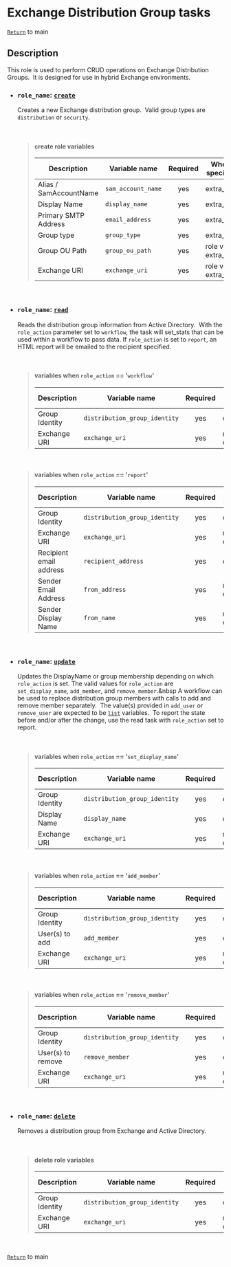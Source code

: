 # Exchange Distribution Group tasks

[`Return`](/README.md) to main

## Description

This role is used to perform CRUD operations on Exchange Distribution Groups.&nbsp; It is designed for use in hybrid Exchange environments.  

- ### ```role_name```: [`create`](/exchange-distribution-group/create/)

  Creates a new Exchange distribution group.&nbsp; Valid group types are ```distribution``` or ```security```.  

  &nbsp;

  > #### create role variables
  >
  >  | Description            | Variable name            | Required | Where specified       |
  >  | ---------------------- | ------------------------ |:--------:| --------------------- |
  >  | Alias / SamAccountName | ```sam_account_name```   | yes      | extra_vars            |
  >  | Display Name           | ```display_name```       | yes      | extra_vars            |
  >  | Primary SMTP Address   | ```email_address```      | yes      | extra_vars            |
  >  | Group type             | ```group_type```         | yes      | extra_vars            |
  >  | Group OU Path          | ```group_ou_path```      | yes      | role vars, extra_vars |
  >  | Exchange URI           | ```exchange_uri```       | yes      | role vars, extra_vars |
  &nbsp;

- ### ```role_name```: [`read`](/exchange-distribution-group/read/)

  Reads the distribution group information from Active Directory.&nbsp; With the ```role_action``` parameter set to ```workflow```, the task will set_stats that can be used within a workflow to pass data.  If ```role_action``` is set to ```report```, an HTML report will be emailed to the recipient specified.  

  &nbsp;

  > #### variables when ```role_action``` == '```workflow```'
  >
  >  | Description            | Variable name                    | Required | Where specified       |
  >  | ---------------------- | -------------------------------- |:--------:| --------------------- |
  >  | Group Identity         | ```distribution_group_identity```| yes      | extra_vars            |
  >  | Exchange URI           | ```exchange_uri```               | yes      | role vars, extra_vars |
  &nbsp;

  > #### variables when ```role_action``` == '```report```'
  >
  >  | Description            | Variable name                    | Required | Where specified       |
  >  | ---------------------- | -------------------------------- |:--------:| --------------------- |
  >  | Group Identity         | ```distribution_group_identity```| yes      | extra_vars            |
  >  | Exchange URI           | ```exchange_uri```               | yes      | role vars, extra_vars |
  >  | Recipient email address| ```recipient_address```          | yes      | extra_vars            |
  >  | Sender Email Address   | ```from_address```               | yes      | role vars, extra_vars |
  >  | Sender Display Name    | ```from_name```                  | yes      | role vars, extra_vars |
  &nbsp;

- ### ```role_name```: [`update`](/exchange-distribution-group/update/)

  Updates the DisplayName or group membership depending on which ```role_action``` is set.  The valid values for ```role_action``` are ```set_display_name```, ```add_member```, and ```remove_member```.&nbsp A workflow can be used to replace distribution group members with calls to add and remove member separately.&nbsp; The value(s) provided in ```add_user``` or ```remove_user``` are expected to be [`list`](https://docs.ansible.com/ansible/latest/user_guide/playbooks_variables.html#list-variables) variables.&nbsp; To report the state before and/or after the change, use the read task with ```role_action``` set to report.

  &nbsp;

    > #### variables when ```role_action``` == '```set_display_name```'
    >
    >  | Description            | Variable name                    | Required | Where specified       |
    >  | ---------------------- | -------------------------------- |:--------:| --------------------- |
    >  | Group Identity         | ```distribution_group_identity```| yes      | extra_vars            |
    >  | Display Name           | ```display_name```               | yes      | extra_vars            |
    >  | Exchange URI           | ```exchange_uri```               | yes      | role vars, extra_vars |
    &nbsp;

    > #### variables when ```role_action``` == '```add_member```'
    >
    >  | Description            | Variable name                    | Required | Where specified       |
    >  | ---------------------- | -------------------------------- |:--------:| --------------------- |
    >  | Group Identity         | ```distribution_group_identity```| yes      | extra_vars            |
    >  | User(s) to add         | ```add_member```                   | yes      | extra_vars            |
    >  | Exchange URI           | ```exchange_uri```               | yes      | role vars, extra_vars |
    &nbsp;

    > #### variables when ```role_action``` == '```remove_member```'
    >
    >  | Description            | Variable name                    | Required | Where specified       |
    >  | ---------------------- | -------------------------------- |:--------:| --------------------- |
    >  | Group Identity         | ```distribution_group_identity```| yes      | extra_vars            |
    >  | User(s) to remove      | ```remove_member```                | yes      | extra_vars            |
    >  | Exchange URI           | ```exchange_uri```               | yes      | role vars, extra_vars |
    &nbsp;

- ### ```role_name```: [`delete`](/exchange-distribution-group/delete/)

  Removes a distribution group from Exchange and Active Directory.

  &nbsp;

    > #### delete role variables
    >
    >  | Description            | Variable name                    | Required | Where specified       |
    >  | ---------------------- | -------------------------------- |:--------:| --------------------- |
    >  | Group Identity         | ```distribution_group_identity```| yes      | extra_vars            |
    >  | Exchange URI           | ```exchange_uri```               | yes      | role vars, extra_vars |
    &nbsp;

[`Return`](/README.md) to main
